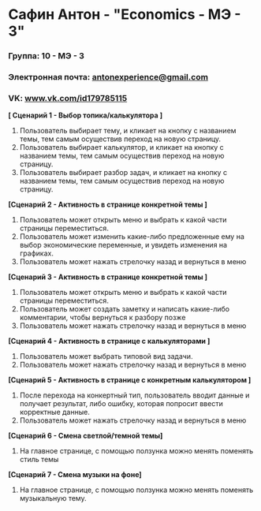 # Сафин Антон - "Economics - МЭ - 3"

### Группа: 10 - МЭ - 3
### Электронная почта: antonexperience@gmail.com
### VK: www.vk.com/id179785115


**[ Сценарий 1 - Выбор топика/калькулятора ]**
1. Пользователь выбирает тему, и кликает на кнопку с названием темы, тем самым осуществив переход на новую страницу.
2. Пользователь выбирает калькулятор, и кликает на кнопку с названием темы, тем самым осуществив переход на новую страницу.
3. Пользователь выбирает разбор задач, и кликает на кнопку с названием темы, тем самым осуществив переход на новую страницу.

**[Сценарий 2 - Активность в странице конкретной темы ]**

1. Пользователь может открыть меню и выбрать к какой части страницы переместиться.
2. Пользователь может изменить какие-либо предложенные ему на выбор экономические переменные, и увидеть изменения на графиках.
3. Пользователь может нажать стрелочку назад и вернуться в меню

**[Сценарий 3 - Активность в странице конкретной темы ]**

1. Пользователь может открыть меню и выбрать к какой части страницы переместиться.
2. Пользователь может создать заметку и написать какие-либо комментарии, чтобы вернуться к разбору позже
3. Пользователь может нажать стрелочку назад и вернуться в меню

**[Сценарий 4 - Активность в странице с калькуляторами ]**

1. Пользователь может выбрать типовой вид задачи.
2. Пользователь может нажать стрелочку назад и вернуться в меню

**[Сценарий 5 - Активность в странице с конкретным калькулятором ]**

1. После перехода на конкертный тип, пользователь вводит данные и получает результат, либо ошибку, которая попросит ввести корректные данные.
2. Пользователь может нажать стрелочку назад и вернуться в меню

**[Сценарий 6 - Смена светлой/темной темы]**
1. На главное странице, с помощью ползунка можно менять поменять стиль темы

**[Сценарий 7 - Смена музыки на фоне]**
1. На главное странице, с помощью ползунка можно менять поменять музыкальную тему.
